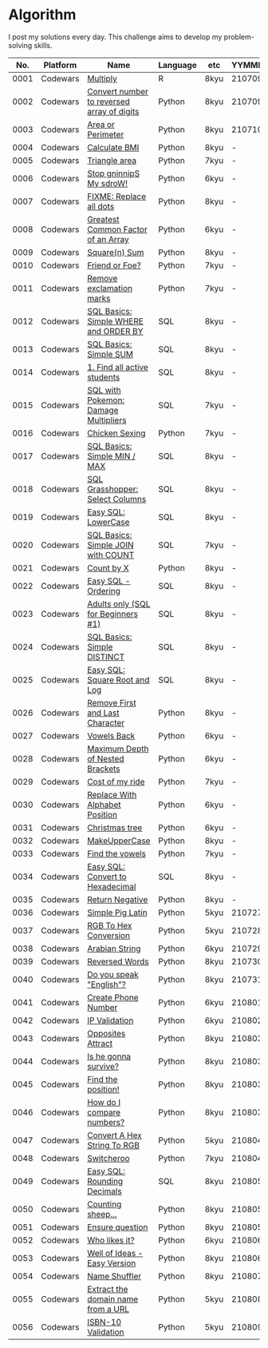 # Algorithm

I post my solutions every day. This challenge aims to develop my problem-solving skills.


|No.|Platform|Name|Language|etc|YYMMDD|
|---|---|---|---|---|---|
|0001|Codewars|[Multiply](https://github.com/hwahyeon/Solved_Algorithm/blob/main/Python/Codewars%20%7C%20Switcheroo.py)|R|8kyu|210709|
|0002|Codewars|[Convert number to reversed array of digits](https://github.com/hwahyeon/Solved_Algorithm/blob/main/Python/Codewars%20%7C%20Convert%20number%20to%20reversed%20array%20of%20digits.py)|Python|8kyu|210709|
|0003|Codewars|[Area or Perimeter](https://github.com/hwahyeon/Solved_Algorithm/blob/main/Python/Codewars%20%7C%20Area%20or%20Perimeter.py)|Python|8kyu|210710|
|0004|Codewars|[Calculate BMI](URL)|Python|8kyu|-|
|0005|Codewars|[Triangle area](URL)|Python|7kyu|-|
|0006|Codewars|[Stop gninnipS My sdroW!](URL)|Python|6kyu|-|
|0007|Codewars|[FIXME: Replace all dots](URL)|Python|8kyu|-|
|0008|Codewars|[Greatest Common Factor of an Array](URL)|Python|6kyu|-|
|0009|Codewars|[Square(n) Sum](URL)|Python|8kyu|-|
|0010|Codewars|[Friend or Foe?](URL)|Python|7kyu|-|
|0011|Codewars|[Remove exclamation marks](URL)|Python|7kyu|-|
|0012|Codewars|[SQL Basics: Simple WHERE and ORDER BY](URL)|SQL|8kyu|-|
|0013|Codewars|[SQL Basics: Simple SUM](URL)|SQL|8kyu|-|
|0014|Codewars|[1. Find all active students](URL)|SQL|8kyu|-|
|0015|Codewars|[SQL with Pokemon: Damage Multipliers](URL)|SQL|7kyu|-|
|0016|Codewars|[Chicken Sexing](URL)|Python|7kyu|-|
|0017|Codewars|[SQL Basics: Simple MIN / MAX](URL)|SQL|8kyu|-|
|0018|Codewars|[SQL Grasshopper: Select Columns](URL)|SQL|8kyu|-|
|0019|Codewars|[Easy SQL: LowerCase](URL)|SQL|8kyu|-|
|0020|Codewars|[SQL Basics: Simple JOIN with COUNT](URL)|SQL|7kyu|-|
|0021|Codewars|[Count by X](URL)|Python|8kyu|-|
|0022|Codewars|[Easy SQL - Ordering](URL)|SQL|8kyu|-|
|0023|Codewars|[Adults only (SQL for Beginners #1)](URL)|SQL|8kyu|-|
|0024|Codewars|[SQL Basics: Simple DISTINCT](URL)|SQL|8kyu|-|
|0025|Codewars|[Easy SQL: Square Root and Log](URL)|SQL|8kyu|-|
|0026|Codewars|[Remove First and Last Character](URL)|Python|8kyu|-|
|0027|Codewars|[Vowels Back](URL)|Python|6kyu|-|
|0028|Codewars|[Maximum Depth of Nested Brackets](URL)|Python|6kyu|-|
|0029|Codewars|[Cost of my ride](URL)|Python|7kyu|-|
|0030|Codewars|[Replace With Alphabet Position](URL)|Python|6kyu|-|
|0031|Codewars|[Christmas tree](URL)|Python|6kyu|-|
|0032|Codewars|[MakeUpperCase](URL)|Python|8kyu|-|
|0033|Codewars|[Find the vowels](URL)|Python|7kyu|-|
|0034|Codewars|[Easy SQL: Convert to Hexadecimal](URL)|SQL|8kyu|-|
|0035|Codewars|[Return Negative](URL)|Python|8kyu|-|
|0036|Codewars|[Simple Pig Latin](https://github.com/hwahyeon/Solved_Algorithm/blob/main/Python/Codewars%20%7C%20Simple%20Pig%20Latin.py)|Python|5kyu|210727|
|0037|Codewars|[RGB To Hex Conversion](https://github.com/hwahyeon/Solved_Algorithm/blob/main/Python/Codewars%20%7C%20RGB%20To%20Hex%20Conversion.py)|Python|5kyu|210728|
|0038|Codewars|[Arabian String](https://github.com/hwahyeon/Solved_Algorithm/blob/main/Python/Codewars%20%7C%20Arabian%20String.py)|Python|6kyu|210729|
|0039|Codewars|[Reversed Words](https://github.com/hwahyeon/Solved_Algorithm/blob/main/Python/Codewars%20%7C%20Reversed%20Words.py)|Python|8kyu|210730|
|0040|Codewars|[Do you speak "English"?](https://github.com/hwahyeon/Solved_Algorithm/blob/main/Python/Codewars%20%7C%20Do%20you%20speak%20English.py)|Python|8kyu|210731|
|0041|Codewars|[Create Phone Number](https://github.com/hwahyeon/Solved_Algorithm/blob/main/Python/Codewars%20%7C%20Create%20Phone%20Number.py)|Python|6kyu|210801|
|0042|Codewars|[IP Validation](https://github.com/hwahyeon/Solved_Algorithm/blob/main/Python/Codewars%20%7C%20IP%20Validation.py)|Python|6kyu|210802|
|0043|Codewars|[Opposites Attract](https://github.com/hwahyeon/Solved_Algorithm/blob/main/Python/Codewars%20%7C%20Opposites%20Attract)|Python|8kyu|210803|
|0044|Codewars|[Is he gonna survive?](https://github.com/hwahyeon/Solved_Algorithm/blob/main/Python/Codewars%20%7C%20Is%20he%20gonna%20survive.py)|Python|8kyu|210803|
|0045|Codewars|[Find the position!](https://github.com/hwahyeon/Solved_Algorithm/blob/main/Python/Codewars%20%7C%20Find%20the%20position.py)|Python|8kyu|210803|
|0046|Codewars|[How do I compare numbers?](https://github.com/hwahyeon/Solved_Algorithm/blob/main/Python/Codewars%20%7C%20How%20do%20I%20compare%20numbers.py)|Python|8kyu|210803|
|0047|Codewars|[Convert A Hex String To RGB](https://github.com/hwahyeon/Solved_Algorithm/blob/main/Python/Codewars%20%7C%20Convert%20A%20Hex%20String%20To%20RGB.py)|Python|5kyu|210804|
|0048|Codewars|[Switcheroo](https://github.com/hwahyeon/Solved_Algorithm/blob/main/Python/Codewars%20%7C%20Switcheroo.py)|Python|7kyu|210804|
|0049|Codewars|[Easy SQL: Rounding Decimals](https://github.com/hwahyeon/Solved_Algorithm/blob/main/SQL/Codewars%20%7C%20Easy%20SQL%20Rounding%20Decimals.sql)|SQL|8kyu|210805|
|0050|Codewars|[Counting sheep...](https://github.com/hwahyeon/Solved_Algorithm/blob/main/Python/Codewars%20%7C%20Counting%20sheep....py)|Python|8kyu|210805|
|0051|Codewars|[Ensure question](https://github.com/hwahyeon/Solved_Algorithm/blob/main/Python/Codewars%20%7C%20Ensure%20question.py)|Python|8kyu|210805|
|0052|Codewars|[Who likes it?](https://github.com/hwahyeon/Solved_Algorithm/blob/main/Python/Codewars%20%7C%20Who%20likes%20it.py)|Python|6kyu|210806|
|0053|Codewars|[Well of Ideas - Easy Version](https://github.com/hwahyeon/Solved_Algorithm/blob/main/Python/Codewars%20%7C%20Well%20of%20Ideas%20-%20Easy%20Version.py)|Python|8kyu|210806|
|0054|Codewars|[Name Shuffler](https://github.com/hwahyeon/Solved_Algorithm/blob/main/Python/Codewars%20%7C%20Name%20Shuffler.py)|Python|8kyu|210807|
|0055|Codewars|[Extract the domain name from a URL](https://github.com/hwahyeon/Solved_Algorithm/blob/main/Python/Codewars%20%7C%20Extract%20the%20domain%20name%20from%20a%20URL.py)|Python|5kyu|210808|
|0056|Codewars|[ISBN-10 Validation](https://github.com/hwahyeon/Solved_Algorithm/blob/main/Python/Codewars%20%7C%20ISBN-10%20Validation.py)|Python|5kyu|210809|
